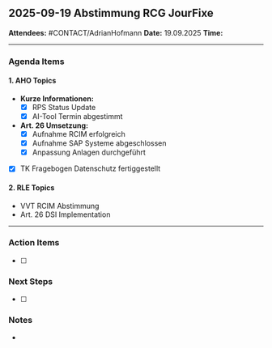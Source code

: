 ## 2025-09-19 Abstimmung RCG JourFixe

**Attendees:** #CONTACT/AdrianHofmann
**Date:** 19.09.2025
**Time:** 

---

### Agenda Items

#### 1. AHO Topics
- **Kurze Informationen:**
  - [x] RPS Status Update
  - [x] AI-Tool Termin abgestimmt
  
- **Art. 26 Umsetzung:**
  - [x] Aufnahme RCIM erfolgreich
  - [x] Aufnahme SAP Systeme abgeschlossen
  - [x] Anpassung Anlagen durchgeführt
  
- [x] TK Fragebogen Datenschutz fertiggestellt

#### 2. RLE Topics
- VVT RCIM Abstimmung
- Art. 26 DSI Implementation

---

### Action Items
- [ ] 

### Next Steps
- [ ] 

### Notes
-